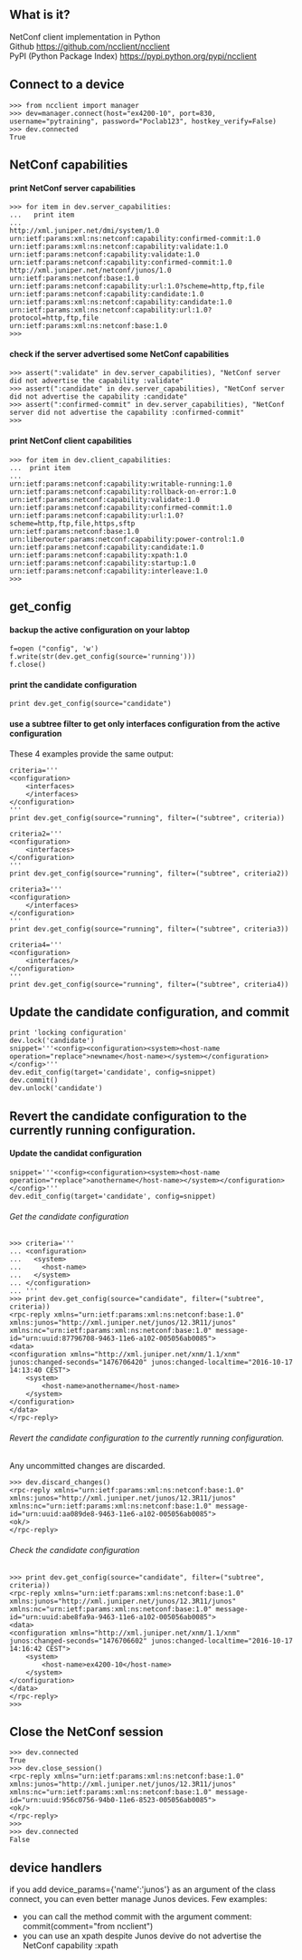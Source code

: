## What is it? 
NetConf client implementation in Python  
Github https://github.com/ncclient/ncclient    
PyPI (Python Package Index) https://pypi.python.org/pypi/ncclient  

## Connect to a device
```
>>> from ncclient import manager
>>> dev=manager.connect(host="ex4200-10", port=830, username="pytraining", password="Poclab123", hostkey_verify=False)
>>> dev.connected
True
```

## NetConf capabilities

#### print NetConf server capabilities 
```
>>> for item in dev.server_capabilities:
...   print item
...
http://xml.juniper.net/dmi/system/1.0
urn:ietf:params:xml:ns:netconf:capability:confirmed-commit:1.0
urn:ietf:params:xml:ns:netconf:capability:validate:1.0
urn:ietf:params:netconf:capability:validate:1.0
urn:ietf:params:netconf:capability:confirmed-commit:1.0
http://xml.juniper.net/netconf/junos/1.0
urn:ietf:params:netconf:base:1.0
urn:ietf:params:netconf:capability:url:1.0?scheme=http,ftp,file
urn:ietf:params:netconf:capability:candidate:1.0
urn:ietf:params:xml:ns:netconf:capability:candidate:1.0
urn:ietf:params:xml:ns:netconf:capability:url:1.0?protocol=http,ftp,file
urn:ietf:params:xml:ns:netconf:base:1.0
>>>
```
#### check if the server advertised some NetConf capabilities
```
>>> assert(":validate" in dev.server_capabilities), "NetConf server did not advertise the capability :validate"
>>> assert(":candidate" in dev.server_capabilities), "NetConf server did not advertise the capability :candidate"
>>> assert(":confirmed-commit" in dev.server_capabilities), "NetConf server did not advertise the capability :confirmed-commit"
>>>
```

#### print NetConf client capabilities 
```
>>> for item in dev.client_capabilities:
...  print item
...
urn:ietf:params:netconf:capability:writable-running:1.0
urn:ietf:params:netconf:capability:rollback-on-error:1.0
urn:ietf:params:netconf:capability:validate:1.0
urn:ietf:params:netconf:capability:confirmed-commit:1.0
urn:ietf:params:netconf:capability:url:1.0?scheme=http,ftp,file,https,sftp
urn:ietf:params:netconf:base:1.0
urn:liberouter:params:netconf:capability:power-control:1.0
urn:ietf:params:netconf:capability:candidate:1.0
urn:ietf:params:netconf:capability:xpath:1.0
urn:ietf:params:netconf:capability:startup:1.0
urn:ietf:params:netconf:capability:interleave:1.0
>>>
```

## get_config 

#### backup the active configuration on your labtop
```
f=open ("config", 'w')
f.write(str(dev.get_config(source='running')))
f.close()
```

#### print the candidate configuration
```
print dev.get_config(source="candidate")
```

#### use a subtree filter to get only interfaces configuration from the active configuration
These 4 examples provide the same output:  
```
criteria='''
<configuration>
	<interfaces>
	</interfaces>
</configuration>
'''
print dev.get_config(source="running", filter=("subtree", criteria))
```
```
criteria2='''
<configuration>
	<interfaces>
</configuration>
'''
print dev.get_config(source="running", filter=("subtree", criteria2))
```
```
criteria3='''
<configuration>
	</interfaces>
</configuration>
'''
print dev.get_config(source="running", filter=("subtree", criteria3))
```
```
criteria4='''
<configuration>
	<interfaces/>
</configuration>
'''
print dev.get_config(source="running", filter=("subtree", criteria4))
```

## Update the candidate configuration, and commit
```
print 'locking configuration'
dev.lock('candidate')
snippet='''<config><configuration><system><host-name operation="replace">newname</host-name></system></configuration></config>'''
dev.edit_config(target='candidate', config=snippet)
dev.commit()
dev.unlock('candidate')
```

## Revert the candidate configuration to the currently running configuration.

#### Update the candidat configuration 
```
snippet='''<config><configuration><system><host-name operation="replace">anothername</host-name></system></configuration></config>'''
dev.edit_config(target='candidate', config=snippet)
```

###### Get the candidate configuration  
```
>>> criteria='''
... <configuration>
...   <system>
...     <host-name>
...   </system>
... </configuration>
... '''
>>> print dev.get_config(source="candidate", filter=("subtree", criteria))
<rpc-reply xmlns="urn:ietf:params:xml:ns:netconf:base:1.0" xmlns:junos="http://xml.juniper.net/junos/12.3R11/junos" xmlns:nc="urn:ietf:params:xml:ns:netconf:base:1.0" message-id="urn:uuid:87796708-9463-11e6-a102-005056ab0085">
<data>
<configuration xmlns="http://xml.juniper.net/xnm/1.1/xnm" junos:changed-seconds="1476706420" junos:changed-localtime="2016-10-17 14:13:40 CEST">
    <system>
        <host-name>anothername</host-name>
    </system>
</configuration>
</data>
</rpc-reply>
```

###### Revert the candidate configuration to the currently running configuration.
Any uncommitted changes are discarded.
```
>>> dev.discard_changes()
<rpc-reply xmlns="urn:ietf:params:xml:ns:netconf:base:1.0" xmlns:junos="http://xml.juniper.net/junos/12.3R11/junos" xmlns:nc="urn:ietf:params:xml:ns:netconf:base:1.0" message-id="urn:uuid:aa089de8-9463-11e6-a102-005056ab0085">
<ok/>
</rpc-reply>
```
###### Check the candidate configuration 
```
>>> print dev.get_config(source="candidate", filter=("subtree", criteria))
<rpc-reply xmlns="urn:ietf:params:xml:ns:netconf:base:1.0" xmlns:junos="http://xml.juniper.net/junos/12.3R11/junos" xmlns:nc="urn:ietf:params:xml:ns:netconf:base:1.0" message-id="urn:uuid:abe8fa9a-9463-11e6-a102-005056ab0085">
<data>
<configuration xmlns="http://xml.juniper.net/xnm/1.1/xnm" junos:changed-seconds="1476706602" junos:changed-localtime="2016-10-17 14:16:42 CEST">
    <system>
        <host-name>ex4200-10</host-name>
    </system>
</configuration>
</data>
</rpc-reply>
>>>
```

## Close the NetConf session

```
>>> dev.connected
True
>>> dev.close_session()
<rpc-reply xmlns="urn:ietf:params:xml:ns:netconf:base:1.0" xmlns:junos="http://xml.juniper.net/junos/12.3R11/junos" xmlns:nc="urn:ietf:params:xml:ns:netconf:base:1.0" message-id="urn:uuid:956c0756-94b0-11e6-8523-005056ab0085">
<ok/>
</rpc-reply>
>>>
>>> dev.connected
False
```

## device handlers
if you add device_params={'name':'junos'} as an argument of the class connect, you can even better manage Junos devices. 
Few examples:  
- you can call the method commit with the argument comment: commit(comment="from ncclient")   
- you can use an xpath despite Junos devive do not advertise the NetConf capability :xpath  







